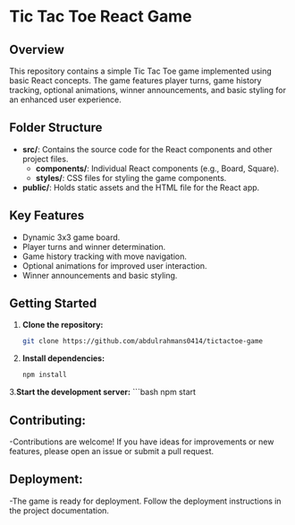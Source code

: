 # Tic Tac Toe React Game

## Overview

This repository contains a simple Tic Tac Toe game implemented using basic React concepts. The game features player turns, game history tracking, optional animations, winner announcements, and basic styling for an enhanced user experience.

## Folder Structure

- **src/**: Contains the source code for the React components and other project files.
  - **components/**: Individual React components (e.g., Board, Square).
  - **styles/**: CSS files for styling the game components.
- **public/**: Holds static assets and the HTML file for the React app.

## Key Features

- Dynamic 3x3 game board.
- Player turns and winner determination.
- Game history tracking with move navigation.
- Optional animations for improved user interaction.
- Winner announcements and basic styling.

## Getting Started

1. **Clone the repository:**
   ```bash
   git clone https://github.com/abdulrahmans0414/tictactoe-game

2. **Install dependencies:**
   ```bash
   npm install

3.**Start the development server:**
    ```bash
    npm start

## Contributing: 

-Contributions are welcome! If you have ideas for improvements or new features, please open an issue or submit a pull request.

## Deployment:

-The game is ready for deployment. Follow the deployment instructions in the project documentation.


    
